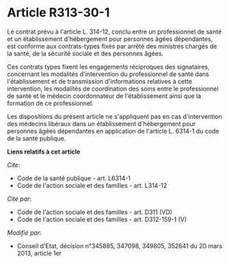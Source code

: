 # Article R313-30-1

Le contrat prévu à l'article L. 314-12, conclu entre un professionnel de santé et un établissement d'hébergement pour
personnes âgées dépendantes, est conforme aux contrats-types fixés par arrêté des ministres chargés de la santé, de la
sécurité sociale et des personnes âgées. 

Ces contrats types fixent les engagements réciproques des signataires, concernant les modalités d'intervention du
professionnel de santé dans l'établissement et de transmission d'informations relatives à cette intervention, les modalités
de coordination des soins entre le professionnel de santé et le médecin coordonnateur de l'établissement ainsi que la
formation de ce professionnel. 

Les dispositions du présent article ne s'appliquent pas en cas d'intervention des médecins libéraux dans un établissement
d'hébergement pour personnes âgées dépendantes en application de l'article L. 6314-1 du code de la santé publique.

**Liens relatifs à cet article**

_Cite_:

  - Code de la santé publique - art. L6314-1
  - Code de l'action sociale et des familles - art. L314-12

_Cité par_:

  - Code de l'action sociale et des familles - art. D311 (VD)
  - Code de l'action sociale et des familles - art. D312-159-1 (V)

_Modifié par_:

  - Conseil d'Etat, décision n°345885, 347098, 349805, 352641 du 20 mars 2013, article 1er
